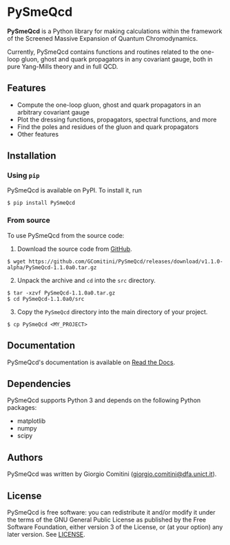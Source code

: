 # PySmeQcd

**PySmeQcd** is a Python library for making calculations within the framework of
the Screened Massive Expansion of Quantum Chromodynamics.

Currently, PySmeQcd contains functions and routines related to the one-loop gluon,
ghost and quark propagators in any covariant gauge, both in
pure Yang-Mills theory and in full QCD.

## Features

- Compute the one-loop gluon, ghost and quark propagators in an arbitrary covariant gauge
- Plot the dressing functions, propagators, spectral functions, and more
- Find the poles and residues of the gluon and quark propagators
- Other features

## Installation

### Using ```pip```

PySmeQcd is available on PyPI. To install it, run

```console
$ pip install PySmeQcd
```

### From source

To use PySmeQcd from the source code:

1. Download the source code from [GitHub](https://github.com/GComitini/PySmeQcd/releases/download/v1.1.0-alpha/PySmeQcd-1.1.0a0.tar.gz).
  ```console
  $ wget https://github.com/GComitini/PySmeQcd/releases/download/v1.1.0-alpha/PySmeQcd-1.1.0a0.tar.gz
  ```

2. Unpack the archive and `cd` into the `src` directory.
  ```console
  $ tar -xzvf PySmeQcd-1.1.0a0.tar.gz
  $ cd PySmeQcd-1.1.0a0/src
  ```

3. Copy the ```PySmeQcd``` directory into the main directory of your project.
  ```console
  $ cp PySmeQcd <MY_PROJECT>
  ```

## Documentation

PySmeQcd's documentation is available on [Read the Docs](https://pysmeqcd.readthedocs.io).

## Dependencies

PySmeQcd supports Python 3 and depends on the following Python packages:

- matplotlib
- numpy
- scipy

## Authors

PySmeQcd was written by Giorgio Comitini (giorgio.comitini@dfa.unict.it).

## License

PySmeQcd is free software: you can redistribute it and/or modify it under the
terms of the GNU General Public License as published by the Free Software
Foundation, either version 3 of the License, or (at your option) any later
version. See [LICENSE](https://github.com/GComitini/PySmeQcd/blob/master/LICENSE).

